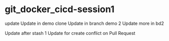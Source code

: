 # git_docker_cicd-session1

update
Update in demo clone
Update in branch demo 2
Update more in bd2


Update after stash 1
Update for create conflict on Pull Request
